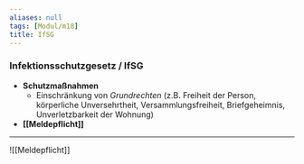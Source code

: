 ```yaml
---
aliases: null
tags: [Modul/m18]
title: IfSG
---
```

### Infektionsschutzgesetz / IfSG
- **Schutzmaßnahmen**
	- Einschränkung von *Grundrechten* (z.B. Freiheit der Person, körperliche Unversehrtheit, Versammlungsfreiheit, Briefgeheimnis, Unverletzbarkeit der Wohnung)
- **[[Meldepflicht]]**
---

![[Meldepflicht]]